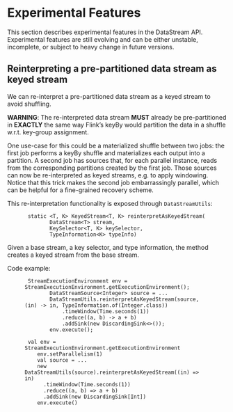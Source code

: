 

# Experimental Features

This section describes experimental features in the DataStream API. Experimental features are still evolving and can be either unstable, incomplete, or subject to heavy change in future versions.

## Reinterpreting a pre-partitioned data stream as keyed stream

We can re-interpret a pre-partitioned data stream as a keyed stream to avoid shuffling.

**WARNING**: The re-interpreted data stream **MUST** already be pre-partitioned in **EXACTLY** the same way Flink’s keyBy would partition the data in a shuffle w.r.t. key-group assignment.

One use-case for this could be a materialized shuffle between two jobs: the first job performs a keyBy shuffle and materializes each output into a partition. A second job has sources that, for each parallel instance, reads from the corresponding partitions created by the first job. Those sources can now be re-interpreted as keyed streams, e.g. to apply windowing. Notice that this trick makes the second job embarrassingly parallel, which can be helpful for a fine-grained recovery scheme.

This re-interpretation functionality is exposed through `DataStreamUtils`:

<figure class="highlight">

```
 static <T, K> KeyedStream<T, K> reinterpretAsKeyedStream(
		DataStream<T> stream,
		KeySelector<T, K> keySelector,
		TypeInformation<K> typeInfo)
```

</figure>

Given a base stream, a key selector, and type information, the method creates a keyed stream from the base stream.

Code example:

<figure class="highlight">

```
 StreamExecutionEnvironment env = StreamExecutionEnvironment.getExecutionEnvironment();
        DataStreamSource<Integer> source = ...
        DataStreamUtils.reinterpretAsKeyedStream(source, (in) -> in, TypeInformation.of(Integer.class))
            .timeWindow(Time.seconds(1))
            .reduce((a, b) -> a + b)
            .addSink(new DiscardingSink<>());
        env.execute();
```

</figure>

<figure class="highlight">

```
 val env = StreamExecutionEnvironment.getExecutionEnvironment
    env.setParallelism(1)
    val source = ...
    new DataStreamUtils(source).reinterpretAsKeyedStream((in) => in)
      .timeWindow(Time.seconds(1))
      .reduce((a, b) => a + b)
      .addSink(new DiscardingSink[Int])
    env.execute()
```

</figure>


